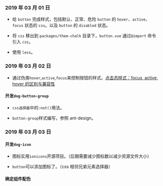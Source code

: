 ### 2019 年 03 月 01 日

- 给 `button` 完成样式，包括默认、正常、危险 `button` 的 `hover`、`active`、`focus` 状态的 `css`。以及 `button` 的 `disabled` 状态。

- 将 `css` 移出到 `packages/them-chalk` 目录下，`button.vue` 通过`@import` 命令引入 `css`。

- 使用 `less`。

### 2019 年 03 月 02 日

- 通过伪类`hover`,`active`,`focus`来控制按钮的样式。[点击态样式：focus, active, hover 的区别与兼容性](https://harttle.land/2018/05/17/hover-active-focus-highlight-color.html)

#### 开发`dog-button-group`

- `css选择器`中的`:not()`用法。

- `button-group`样式编写，参照 ant-design。

### 2019 年 03 月 03 日

#### 开发`dog-icon`

- 图标实用`ionicons`开源项目。（后期需要减少图标数以减少资源文件大小）

- `button`可以添加图标了。（css 相邻兄弟元素选择器）


#### 确定组件配色
